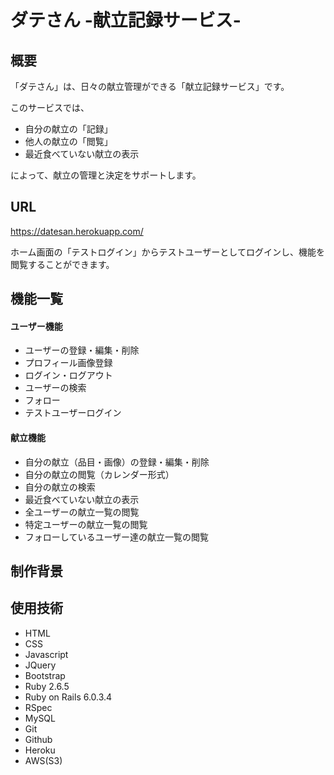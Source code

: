 # ダテさん -献立記録サービス-

## 概要

「ダテさん」は、日々の献立管理ができる「献立記録サービス」です。

このサービスでは、

 * 自分の献立の「記録」
 * 他人の献立の「閲覧」
 * 最近食べていない献立の表示
 
によって、献立の管理と決定をサポートします。


## URL

https://datesan.herokuapp.com/

ホーム画面の「テストログイン」からテストユーザーとしてログインし、機能を閲覧することができます。

## 機能一覧

#### ユーザー機能

 * ユーザーの登録・編集・削除
 * プロフィール画像登録
 * ログイン・ログアウト
 * ユーザーの検索
 * フォロー
 * テストユーザーログイン

#### 献立機能

 * 自分の献立（品目・画像）の登録・編集・削除
 * 自分の献立の閲覧（カレンダー形式）
 * 自分の献立の検索
 * 最近食べていない献立の表示
 * 全ユーザーの献立一覧の閲覧
 * 特定ユーザーの献立一覧の閲覧
 * フォローしているユーザー達の献立一覧の閲覧

## 制作背景

## 使用技術

* HTML
* CSS
* Javascript
* JQuery
* Bootstrap
* Ruby 2.6.5
* Ruby on Rails 6.0.3.4
* RSpec
* MySQL
* Git
* Github
* Heroku
* AWS(S3)
